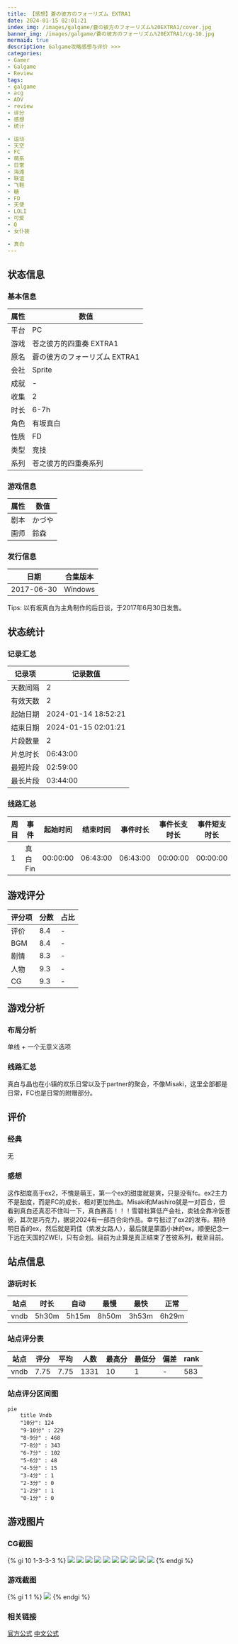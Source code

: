 ```yaml
---
title: 【感想】蒼の彼方のフォーリズム EXTRA1
date: 2024-01-15 02:01:21
index_img: /images/galgame/蒼の彼方のフォーリズム%20EXTRA1/cover.jpg
banner_img: /images/galgame/蒼の彼方のフォーリズム%20EXTRA1/cg-10.jpg
mermaid: true
description: Galgame攻略感想与评价 >>> 
categories:
- Gamer
- Galgame
- Review
tags:
- galgame
- acg
- ADV
- review
- 评分
- 感想
- 统计

- 运动
- 天空
- FC
- 萌系
- 日常
- 海滩
- 联谊
- 飞鞋
- 糖
- FD
- 天使
- LOLI
- 可爱
- Q
- 女仆装

- 真白
---
```


## 状态信息
### 基本信息
| 属性 | 数值 |
| --- | --- |
| 平台 | PC |
| 游戏 | 苍之彼方的四重奏 EXTRA1 |
| 原名 | 蒼の彼方のフォーリズム EXTRA1 |
| 会社 | Sprite |
| 成就 | - |
| 收集 | 2 |
| 时长 | 6-7h |
| 角色 | 有坂真白 |
| 性质 | FD |
| 类型 | 竞技 |
| 系列 | 苍之彼方的四重奏系列 |

### 游戏信息
| 属性 | 数值 |
| --- | --- |
| 剧本 | かづや |
| 画师 | 鈴森 |

### 发行信息
| 日期 | 合集版本 |
| --- | --- |
| 2017-06-30 | Windows |

Tips: 以有坂真白为主角制作的后日谈，于2017年6月30日发售。

## 状态统计
### 记录汇总
| 记录项 | 记录数值 |
| --- | --- |
| 天数间隔 | 2 |
| 有效天数 | 2 |
| 起始日期 | 2024-01-14 18:52:21 |
| 结束日期 | 2024-01-15 02:01:21 |
| 片段数量 | 2 |
| 片总时长 | 06:43:00 |
| 最短片段 | 02:59:00 |
| 最长片段 | 03:44:00 |

### 线路汇总
| 周目 | 事件 | 起始时间 | 结束时间 | 事件时长 | 事件长支时长 | 事件短支时长 | 总时长 |
| --- | --- | --- | --- | --- | --- | --- | --- |
| 1 | 真白 Fin | 00:00:00 | 06:43:00 | 06:43:00 | 00:00:00 | 00:00:00 | 06:43:00 |


## 游戏评分
| 评分项 | 分数 | 占比 |
| --- | --- | --- |
| 评价 | 8.4 | - |
| BGM | 8.4 | - |
| 剧情 | 8.3 | - |
| 人物 | 9.3 | - |
| CG | 9.3 | - |


## 游戏分析
### 布局分析
单线 + 一个无意义选项

### 线路汇总
真白与晶也在小镇的欢乐日常以及于partner的聚会，不像Misaki，这里全部都是日常，FC也是日常的附赠部分。

## 评价
### 经典
无

### 感想
这作甜度高于ex2，不愧是萌王，第一个ex的甜度就是爽，只是没有fc。ex2主力不是甜度，而是FC的成长，相对更加热血。Misaki和Mashiro就是一对百合，但看到真白还真忍不住叫一下，真白赛高！！！雪碧社算低产会社，卖钱全靠冷饭苍彼，其次是巧克力，据说2024有一部百合向作品。幸亏挺过了ex2的发布。期待明日香的ex，然后就是莉佳（紫发女路人），最后就是蒙面小妹的ex。顺便纪念一下远在天国的ZWEI，只有企划。目前为止算是真正结束了苍彼系列，截至目前。

## 站点信息
### 游玩时长
| 站点 | 时长 | 自动 | 最慢 | 最快 | 正常 |
| --- | --- | --- | --- | --- | --- | 
| vndb | 5h30m | 5h15m | 8h50m | 3h53m | 6h29m |

### 站点评分表
| 站点 | 评分 | 平均 | 人数 | 最高分 | 最低分 | 偏差 | rank |
| --- | --- | --- | --- | --- | --- | --- | --- |
| vndb | 7.75 | 7.75 | 1331 | 10 | 1 | - | 583 |

### 站点评分区间图
```mermaid
pie
    title Vndb
    "10分": 124
    "9-10分" : 229
    "8-9分" : 468
    "7-8分" : 343
    "6-7分" : 102
    "5-6分" : 48
    "4-5分" : 15
    "3-4分" : 1
    "2-3分" : 0
    "1-2分" : 1
    "0-1分" : 0
```

## 游戏图片
### CG截图
{% gi 10 1-3-3-3 %}
![](/images/galgame/蒼の彼方のフォーリズム%20EXTRA1/cg-1.jpg)
![](/images/galgame/蒼の彼方のフォーリズム%20EXTRA1/cg-2.jpg)
![](/images/galgame/蒼の彼方のフォーリズム%20EXTRA1/cg-3.jpg)
![](/images/galgame/蒼の彼方のフォーリズム%20EXTRA1/cg-4.jpg)
![](/images/galgame/蒼の彼方のフォーリズム%20EXTRA1/cg-5.jpg)
![](/images/galgame/蒼の彼方のフォーリズム%20EXTRA1/cg-6.jpg)
![](/images/galgame/蒼の彼方のフォーリズム%20EXTRA1/cg-7.jpg)
![](/images/galgame/蒼の彼方のフォーリズム%20EXTRA1/cg-8.jpg)
![](/images/galgame/蒼の彼方のフォーリズム%20EXTRA1/cg-9.jpg)
![](/images/galgame/蒼の彼方のフォーリズム%20EXTRA1/cg-10.jpg)
{% endgi %}

### 游戏截图
{% gi 1 1 %}
![](/images/galgame/蒼の彼方のフォーリズム%20EXTRA1/cover.jpg)
{% endgi %}

### 相关链接
[官方公式](https://aokana.net/extra1/)
[中文公式](https://hikarifield.co.jp/aokana_extra1/)